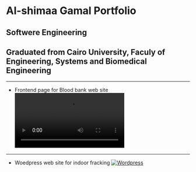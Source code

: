 # Al-shimaa Gamal Portfolio
## Softwere Engineering
## Graduated from Cairo University, Faculy of Engineering, Systems and Biomedical Engineering

-----------------------------------------------------------------------------------------------

- Frontend page for Blood bank web site
![BloodBank](Bloodbank.mp4)
-----------------------------------------------------------------------------------------------
- Woedpress web site for indoor fracking
[![Wordpress]({https://github.com/AlshimaaGamalAlsaied/PORTFOLIO/blob/master/wordpress.jpg})]({wordpress.mp4} "Link Video")